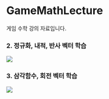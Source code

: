 # GameMathLecture
게임 수학 강의 자료입니다.


### 2. 정규화, 내적, 반사 벡터 학습
<img src="https://github.com/ludensor/GameMathLecture/assets/76856672/5875b691-8ec4-441b-9d25-00fdcc674a52.gif">

### 3. 삼각함수, 회전 벡터 학습
<img src="https://github.com/ludensor/GameMathLecture/assets/76856672/00cb53c7-f0aa-4502-befb-983d4c8a3f89gif">
